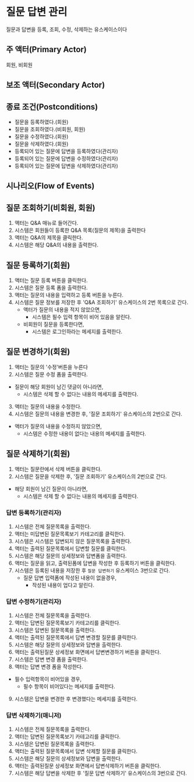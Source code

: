 # 질문 답변 관리
질문과 답변을 등록, 조회, 수정, 삭제하는 유스케이스이다

## 주 액터(Primary Actor)
회원, 비회원

## 보조 액터(Secondary Actor)

## 종료 조건(Postconditions)
- 질문을 등록하였다.(회원)
- 질문을 조회하였다.(비회원, 회원)
- 질문을 수정하였다.(회원)
- 질문을 삭제하였다.(회원)
- 등록되어 있는 질문에 답변을 등록하였다(관리자)
- 등록되어 있는 질문에 답변을 수정하였다(관리자)
- 등록되어 있는 질문에 답변을 삭제하였다(관리자)

## 시나리오(Flow of Events)

## 질문 조회하기(비회원, 회원)
1. 액터는 Q&A 매뉴로 들어간다.
2. 시스템은 회원들이 등록한 Q&A 목록(질문의 제목)을 출력한다
3. 액터는 Q&A의 제목을 클릭한다.
4. 시스템은 해당 Q&A의 내용을 출력한다.  

## 질문 등록하기(회원)
1. 액터는 질문 등록 버튼을 클릭한다.
2. 시스템은 질문 등록 폼을 출력한다.
3. 액터는 질문의 내용을 입력하고 등록 버튼을 누른다.
4. 시스템은 질문 정보를 저장한 후 'Q&A 조회하기' 유스케이스의 2번 목록으로 간다.
    - 액터가 질문의 내용을 적지 않았으면,
      - 시스템은 필수 입력 항목이 비어 있음을 알린다.
    - 비회원이 질문을 등록한다면,
      - 시스템은 로그인하라는 메세지를 출력한다.
      
## 질문 변경하기(회원)
1. 액터는 질문의 '수정'버튼을 누른다
2. 시스템은 질문 수정 폼을 출력한다.
  - 질문이 해당 회원이 남긴 댓글이 아니라면,
    - 시스템은 삭제 할 수 없다는 내용의 메세지를 출력한다. 
3. 액터는 질문의 내용을 수정한다.
4. 시스템은 질문의 내용을 변경한 후, '질문 조회하기' 유스케이스의 2번으로 간다.
  - 액터가 질문의 내용을 수정하지 않았으면,
    - 시스템은 수정한 내용이 없다는 내용의 메세지를 출력한다.
      
## 질문 삭제하기(회원)
1. 액터는 질문란에서 삭제 버튼을 클릭한다.
2. 시스템은 질문을 삭제한 후, '질문 조회하기' 유스케이스의 2번으로 간다.
  - 해당 회원이 남긴 질문이 아니라면,
    - 시스템은 삭제 할 수 없다는 내용의 메세지를 출력한다.

### 답변 등록하기(관리자)
1. 시스템은 전체 질문목록을 출력한다.
2. 액터는 미답변된 질문목록보기 카테고리를 클릭한다.
3. 시스템은 시스템은 답변되지 않은 질문목록을 출력한다.
4. 액터는 출력된 질문목록에서 답변할 질문를 클릭한다.
5. 시스템은 해당 질문의 상세정보와 답변폼을 출력한다.
6. 액터는 질문을 읽고, 출력된폼에 답변을 작성한 후 등록하기 버튼을 클릭한다. 
7. 시스템은 등록된 내용을 저장한 후 `질문 답변하기` 유스케이스 3번으로 간다.
    - 질문 답변 입력폼에 작성된 내용이 없을경우,
        - 작성된 내용이 업다고 알린다.

### 답변 수정하기(관리자)
1. 시스템은 전체 질문목록을 출력한다.
2. 액터는 답변된 질문목록보기 카테고리를 클릭한다.
3. 시스템은 답변된 질문목록을 출력한다.
4. 액터는 출력된 질문목록에서 답변 변경할 질문를 클릭한다.
5. 시스템은 해당 질문의 상세정보와 답변을 출력한다.
6. 액터는 출력된질문 상세정보 화면에서 답변변경하기 버튼을 클릭한다.
7. 시스템은 답변 변경 폼을 출력한다.
8. 액터는 답변 변경 폼을 작성한다.
  - 필수 입력항목이 비어있을 경우,
    - 필수 항목이 비어있다는 메세지를 출력한다.
9. 시스템은 답변을 변경한 후 변경했다는 메세지를 출력한다.

### 답변 삭제하기(매니저)
1. 시스템은 전체 질문목록을 출력한다.
2. 액터는 답변된 질문목록보기 카테고리를 클릭한다.
3. 시스템은 답변된 질문목록을 출력한다.
4. 액터는 출력된 질문목록에서 답변 삭제할 질문를 클릭한다.
5. 시스템은 해당 질문의 상세정보와 답변을 출력한다.
6. 액터는 출력된질문 상세정보 화면에서 답변삭제하기 버튼을 클릭한다.
7. 시스템은 해당 답변을 삭제한 후 '질문 답변 삭제하기' 유스케이스의 3번으로 간다.
